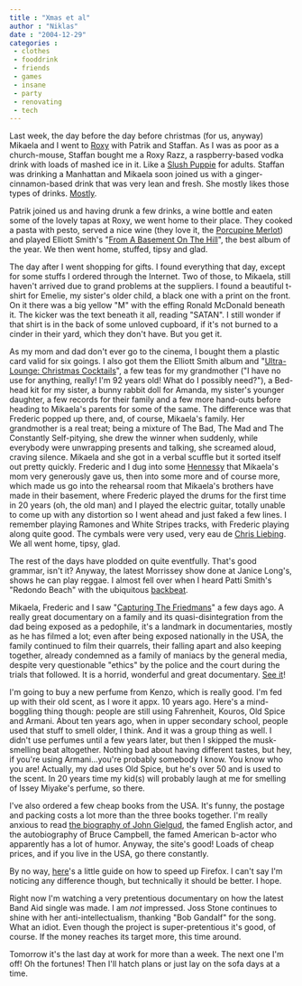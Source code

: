 ```yaml
---
title : "Xmas et al"
author : "Niklas"
date : "2004-12-29"
categories : 
 - clothes
 - fooddrink
 - friends
 - games
 - insane
 - party
 - renovating
 - tech
---
```


Last week, the day before the day before christmas (for us, anyway) Mikaela and I went to [Roxy](http://www.roxysofo.se) with Patrik and Staffan. As I was as poor as a church-mouse, Staffan bought me a Roxy Razz, a raspberry-based vodka drink with loads of mashed ice in it. Like a [Slush Puppie](http://www.slushpuppie.co.uk) for adults. Staffan was drinking a Manhattan and Mikaela soon joined us with a ginger-cinnamon-based drink that was very lean and fresh. She mostly likes those types of drinks. [Mostly](http://www.nitpickers.com/movies/nitpick.cgi?np=22919).

Patrik joined us and having drunk a few drinks, a wine bottle and eaten some of the lovely tapas at Roxy, we went home to their place. They cooked a pasta with pesto, served a nice wine (they love it, the [Porcupine Merlot](http://www2.jancisrobinson.com/categories/wineweek/wineweek1109)) and played Elliott Smith's "[From A Basement On The Hill](http://media-02.epitaph.com/elliott/index.html)", the best album of the year. We then went home, stuffed, tipsy and glad.

The day after I went shopping for gifts. I found everything that day, except for some stuffs I ordered through the Internet. Two of those, to Mikaela, still haven't arrived due to grand problems at the suppliers. I found a beautiful t-shirt for Emelie, my sister's older child, a black one with a print on the front. On it there was a big yellow "M" with the effing Ronald McDonald beneath it. The kicker was the text beneath it all, reading "SATAN". I still wonder if that shirt is in the back of some unloved cupboard, if it's not burned to a cinder in their yard, which they don't have. But you get it.

As my mom and dad don't ever go to the cinema, I bought them a plastic card valid for six goings. I also got them the Elliott Smith album and "[Ultra-Lounge: Christmas Cocktails](http://www.amazon.com/exec/obidos/tg/detail/-/B000002UFL/102-3231582-9129714?v=glance)", a few teas for my grandmother ("I have no use for anything, really! I'm 92 years old! What do I possibly need?"), a Bed-head kit for my sister, a bunny rabbit doll for Amanda, my sister's younger daughter, a few records for their family and a few more hand-outs before heading to Mikaela's parents for some of the same. The difference was that Frederic popped up there, and, of course, Mikaela's family. Her grandmother is a real treat; being a mixture of The Bad, The Mad and The Constantly Self-pitying, she drew the winner when suddenly, while everybody were unwrapping presents and talking, she screamed aloud, craving silence. Mikaela and she got in a verbal scuffle but it sorted itself out pretty quickly. Frederic and I dug into some [Hennessy](http://www.hennessy-cognac.com) that Mikaela's mom very generously gave us, then into some more and of course more, which made us go into the rehearsal room that Mikaela's brothers have made in their basement, where Frederic played the drums for the first time in 20 years (oh, the old man) and I played the electric guitar, totally unable to come up with any distortion so I went ahead and just faked a few lines. I remember playing Ramones and White Stripes tracks, with Frederic playing along quite good. The cymbals were very used, very eau de [Chris Liebing](http://www.cl-rec.com). We all went home, tipsy, glad.

The rest of the days have plodded on quite eventfully. That's good grammar, isn't it? Anyway, the latest Morrissey show done at Janice Long's, shows he can play reggae. I almost fell over when I heard Patti Smith's "Redondo Beach" with the ubiquitous [backbeat](http://en.wikipedia.org/wiki/Backbeat).

Mikaela, Frederic and I saw "[Capturing The Friedmans](http://www.imdb.com/title/tt0342172/combined)" a few days ago. A really great documentary on a family and its quasi-disintegration from the dad being exposed as a pedophile, it's a landmark in documentaries, mostly as he has filmed a lot; even after being exposed nationally in the USA, the family continued to film their quarrels, their falling apart and also keeping together, already condemned as a family of maniacs by the general media, despite very questionable "ethics" by the police and the court during the trials that followed. It is a horrid, wonderful and great documentary. [See it](http://www.swedisc.com/film/moreinfo.php?ID=PP9891&Title=capturing%20the%20friedmans&criterion=Title&LastStop=result.php&lo=1&hi=10&of=0&co=Title&nr=10)!

I'm going to buy a new perfume from Kenzo, which is really good. I'm fed up with their old scent, as I wore it appx. 10 years ago. Here's a mind-boggling thing though: people are still using Fahrenheit, Kouros, Old Spice and Armani. About ten years ago, when in upper secondary school, people used that stuff to smell older, I think. And it was a group thing as well. I didn't use perfumes until a few years later, but then I skipped the musk-smelling beat altogether. Nothing bad about having different tastes, but hey, if you're using Armani...you're probably somebody I know. You know who you are! Actually, my dad uses Old Spice, but he's over 50 and is used to the scent. In 20 years time my kid(s) will probably laugh at me for smelling of Issey Miyake's perfume, so there.

I've also ordered a few cheap books from the USA. It's funny, the postage and packing costs a lot more than the three books together. I'm really anxious to read [the biography of John Gielgud](http://www.bookcloseouts.com/Default.asp?R=0743222423B), the famed English actor, and the autobiography of Bruce Campbell, the famed American b-actor who apparently has a lot of humor. Anyway, the site's good! Loads of cheap prices, and if you live in the USA, go there constantly.

By no way, [here](http://www.freerepublic.com/focus/f-news/1299854/posts)'s a little guide on how to speed up Firefox. I can't say I'm noticing any difference though, but technically it should be better. I hope.

Right now I'm watching a very pretentious documentary on how the latest Band Aid single was made. I am _not_ impressed. Joss Stone continues to shine with her anti-intellectualism, thanking "Bob Gandalf" for the song. What an idiot. Even though the project is super-pretentious it's good, of course. If the money reaches its target more, this time around.

Tomorrow it's the last day at work for more than a week. The next one I'm off! Oh the fortunes! Then I'll hatch plans or just lay on the sofa days at a time.
